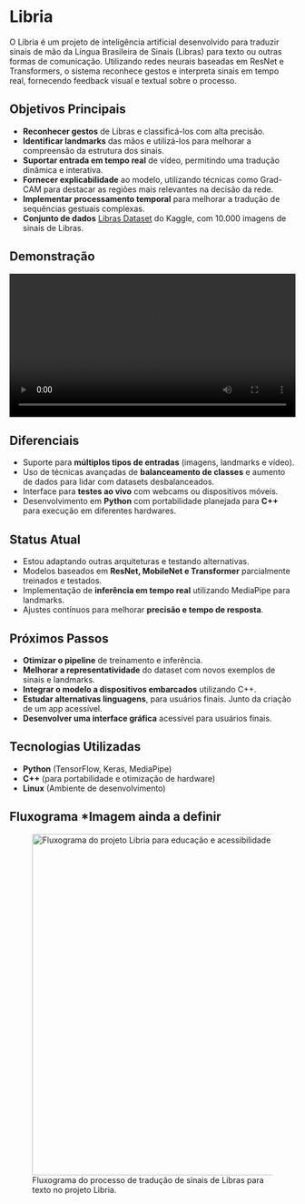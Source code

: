 <h1>Libria</h1>
<p>O Libria é um projeto de inteligência artificial desenvolvido para traduzir sinais de mão da Língua Brasileira de Sinais (Libras) para texto ou outras formas de comunicação. Utilizando redes neurais baseadas em ResNet e Transformers, o sistema reconhece gestos e interpreta sinais em tempo real, fornecendo feedback visual e textual sobre o processo.</p>

<h2>Objetivos Principais</h2>
<ul>
    <li><strong>Reconhecer gestos</strong> de Libras e classificá-los com alta precisão.</li>
    <li><strong>Identificar landmarks</strong> das mãos e utilizá-los para melhorar a compreensão da estrutura dos sinais.</li>
    <li><strong>Suportar entrada em tempo real</strong> de vídeo, permitindo uma tradução dinâmica e interativa.</li>
    <li><strong>Fornecer explicabilidade</strong> ao modelo, utilizando técnicas como Grad-CAM para destacar as regiões mais relevantes na decisão da rede.</li>
    <li><strong>Implementar processamento temporal</strong> para melhorar a tradução de sequências gestuais complexas.</li>
    <li><strong>Conjunto de dados</strong>
    <a href="https://www.kaggle.com/datasets/grasshoppermouse/libras-dataset">Libras Dataset</a> do Kaggle, com 10.000 imagens de sinais de Libras.</li>
</ul>

<h2>Demonstração</h2>
<video class="demo-video" controls>
  <source src="docs/api/Filter_87.mp4" type="video/mp4">
  Seu navegador não suporta o elemento <code>video</code>.
    <style>
        .demo-video {
            width: 100%;
            height: auto;
        }
    </style>
</video>


<h2>Diferenciais</h2>
<ul>
    <li>Suporte para <strong>múltiplos tipos de entradas</strong> (imagens, landmarks e vídeo).</li>
    <li>Uso de técnicas avançadas de <strong>balanceamento de classes</strong> e aumento de dados para lidar com datasets desbalanceados.</li>
    <li>Interface para <strong>testes ao vivo</strong> com webcams ou dispositivos móveis.</li>
    <li>Desenvolvimento em <strong>Python</strong> com portabilidade planejada para <strong>C++</strong> para execução em diferentes hardwares.</li>
</ul>

<h2>Status Atual</h2>
<ul>
    <li>Estou adaptando outras arquiteturas e testando alternativas.</>
    <li>Modelos baseados em <strong>ResNet, MobileNet e Transformer</strong> parcialmente treinados e testados.</li>
    <li>Implementação de <strong>inferência em tempo real</strong> utilizando MediaPipe para landmarks.</li>
    <li>Ajustes contínuos para melhorar <strong>precisão e tempo de resposta</strong>.</li>
</ul>

<h2>Próximos Passos</h2>
<ul>
    <li><strong>Otimizar o pipeline</strong> de treinamento e inferência.</li>
    <li><strong>Melhorar a representatividade</strong> do dataset com novos exemplos de sinais e landmarks.</li>
    <li><strong>Integrar o modelo a dispositivos embarcados</strong> utilizando C++.</li>
    <li><strong>Estudar alternativas linguagens</strong>, para usuários finais. Junto da criação de um app acessível.</li>
    <li><strong>Desenvolver uma interface gráfica</strong> acessível para usuários finais.</li>
</ul>

<h2>Tecnologias Utilizadas</h2>
<ul>
    <li><strong>Python</strong> (TensorFlow, Keras, MediaPipe)</li>
    <li><strong>C++</strong> (para portabilidade e otimização de hardware)</li>
    <li><strong>Linux</strong> (Ambiente de desenvolvimento)</li>
</ul>

<h2>Fluxograma *Imagem ainda a definir</h2>
<figure>
  <img 
    src="docs/Libria_Fluxograma_para_Educação_e_Acessibilidade_em_Libras_com_IA.jpg" 
    alt="Fluxograma do projeto Libria para educação e acessibilidade em Libras" 
    width="600"
  >
  <figcaption>
    Fluxograma do processo de tradução de sinais de Libras para texto no projeto Libria.
  </figcaption>
</figure>
